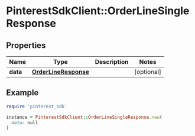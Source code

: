 # PinterestSdkClient::OrderLineSingleResponse

## Properties

| Name | Type | Description | Notes |
| ---- | ---- | ----------- | ----- |
| **data** | [**OrderLineResponse**](.md) |  | [optional] |

## Example

```ruby
require 'pinterest_sdk'

instance = PinterestSdkClient::OrderLineSingleResponse.new(
  data: null
)
```

